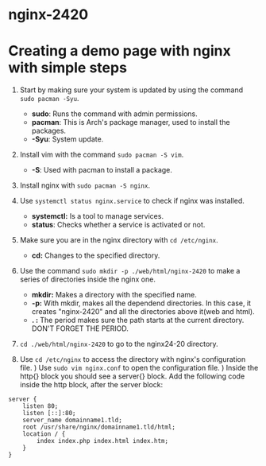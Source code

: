 # nginx-2420

# Creating a demo page with nginx with simple steps

1) Start by making sure your system is updated by using the command `sudo pacman -Syu`.
	- **sudo**: Runs the command with admin permissions.
	- **pacman**: This is Arch's package manager, used to install the packages.
	- **-Syu**: System update.  
2) Install vim with the command `sudo pacman -S vim`.
	- **-S**: Used with pacman to install a package.
3) Install nginx with `sudo pacman -S nginx`.
4) Use `systemctl status nginx.service` to check if nginx was installed.
	- **systemctl:** Is a tool to manage services.
	- **status**: Checks whether a service is activated or not. 
5) Make sure you are in the nginx directory with `cd /etc/nginx`.
	- **cd:** Changes to the specified directory.
6) Use the command `sudo mkdir -p ./web/html/nginx-2420` to make a series of directories inside the nginx one.
	- **mkdir:** Makes a directory with the specified name.
	- **-p:** With mkdir, makes all the dependend directories. In this case, it creates "nginx-2420" and all the directories above it(web and html).
	- **. :** The period makes sure the path starts at the current directory. DON'T FORGET THE PERIOD.
7) `cd ./web/html/nginx-2420` to go to the nginx24-20 directory.

99) Use `cd /etc/nginx` to access the directory with nginx's configuration file.
) Use `sudo vim nginx.conf` to open the configuration file.
) Inside the http{} block you should see a server{} block. Add the following code inside the http block, after the server block:
```
server {
    listen 80;
    listen [::]:80;
    server_name domainname1.tld;
    root /usr/share/nginx/domainname1.tld/html;
    location / {
        index index.php index.html index.htm;
    }
}
``` 